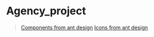 # Agency_project
> [Components from ant design](https://ant.design/components/overview/)
> [Icons from ant design](https://ant.design/components/icon/)